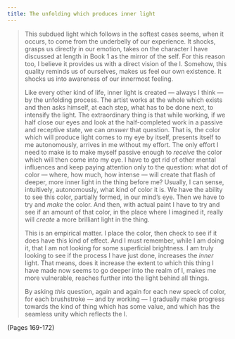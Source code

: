 ```yaml
---
title: The unfolding which produces inner light
---
```


> This subdued light which follows in the softest cases seems, when it occurs, to come from the underbelly of our experience. It shocks, grasps us directly in our emotion, takes on the character I have discussed at length in Book 1 as the mirror of the self. For this reason too, I believe it provides us with a direct vision of the I. Somehow, this quality reminds us of ourselves, makes us feel our own existence. It shocks us into awareness of our innermost feeling.
> 
> Like every other kind of life, inner light is created — always I think — by the unfolding process. The artist works at the whole which exists and then asks himself, at each step, what has to be done next, to intensify the light. The extraordinary thing is that while working, if we half close our eyes and look at the half-completed work in a passive and receptive state, we can *answer* that question. That is, the color which will produce light comes to my eye by itself, presents itself to me autonomously, arrives in me without my effort. The only effort I need to make is to make myself passive enough to *receive* the color which will then come into my eye. I have to get rid of other mental influences and keep paying attention only to the question: what dot of color — where, how much, how intense — will create that flash of deeper, more inner light in the thing before me? Usually, I can sense, intuitively, autonomously, what kind of color it is. We have the ability to see this color, partially formed, in our mind’s eye. Then we have to try and *make* the color. And then, with actual paint I have to try and see if an amount of that color, in the place where I imagined it, really will *create* a more brilliant light in the thing.
> 
> This is an empirical matter. I place the color, then check to see if it does have this kind of effect. And I must remember, while I am doing it, that I am not looking for some superficial brightness. I am truly looking to see if the process I have just done, increases the *inner* light. That means, does it increase the extent to which this thing I have made now seems to go deeper into the realm of I, makes me more vulnerable, reaches further into the light behind all things.
> 
> By asking *this* question, again and again for each new speck of color, for each brushstroke — and by working — I gradually make progress towards the kind of thing which has some value, and which has the seamless unity which reflects the I.

(Pages 169-172)